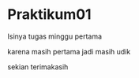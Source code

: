 # Praktikum01
Isinya tugas minggu pertama

karena masih pertama jadi masih udik

sekian terimakasih
